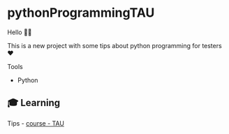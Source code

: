 # pythonProgrammingTAU

Hello 👋🏻

This is a new project with some tips about python programming for testers❤️

Tools

- Python

## 🎓 Learning 

Tips - [course - TAU](https://testautomationu.applitools.com/python-tutorial/)
